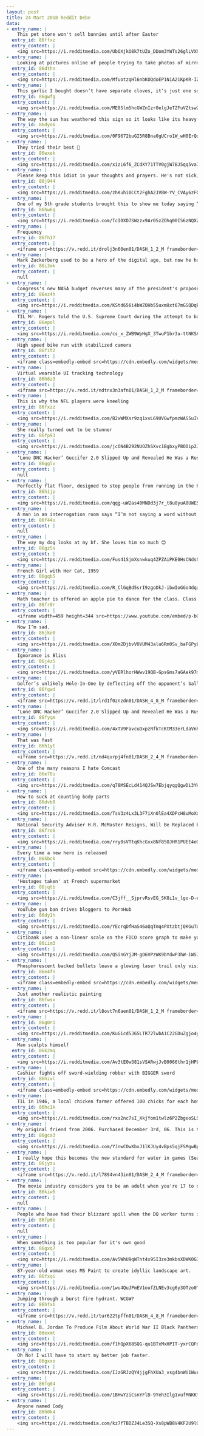 ```yaml
---
layout: post
title: 24 Mart 2018 Reddit Debe
data:
- entry_name: |
    This pet store won't sell bunnies until after Easter
  entry_id: 86ffxz
  entry_content: |
    <img src=https://i.redditmedia.com/UbOXjkO8k7tUZo_DDom3YWTs26glLVXhouOAkmzPNlI.jpg?s=b56bb9bbf49b8b729b62a1c945a0f21f frameborder=0>
- entry_name: |
    Looking at pictures online of people trying to take photos of mirrors they want to sell is my new thing...
  entry_id: 86dthn
  entry_content: |
    <img src=https://i.redditmedia.com/MfuotzqHl6nbKOQdoEP1N1A2iKpKR-IZMI6mrycCHGM.jpg?s=f44891d2f6b0f1e2f6227ff7072d98a4 frameborder=0>
- entry_name: |
    This garlic I bought doesn’t have separate cloves, it’s just one solid piece.
  entry_id: 86gwfg
  entry_content: |
    <img src=https://i.redditmedia.com/ME8Slm5hcGWZnIzr0elgJeTZFuVZtsw2qEiDMRzcv2I.jpg?s=f4f8669e2c22f8db88d62fbb9a23ad7c frameborder=0>
- entry_name: |
    The way the sun has weathered this sign so it looks like its heavy metal style.
  entry_id: 86dyo6
  entry_content: |
    <img src=https://i.redditmedia.com/0F9672buGI5R8Bna0gUCro1W_wH0ErQdolJ1WV9sBwI.jpg?s=ed5f0e58fe3bd861391726b77b2ef5a7 frameborder=0>
- entry_name: |
    They tried their best 🐶
  entry_id: 86exek
  entry_content: |
    <img src=https://i.redditmedia.com/xizL6f6_ZCdXY71TTV0gjW7BJ5qq5va73dHF2uMWoUI.jpg?s=3ee1a05c77f835d47ed846b5923b03da frameborder=0>
- entry_name: |
    Please keep this idiot in your thoughts and prayers. He's not sick, just very, very dumb.
  entry_id: 86j944
  entry_content: |
    <img src=https://i.redditmedia.com/zhKuhi0CCt2FghA2JVBW-YV_CVAy6zFG1qLbrkHDZqo.jpg?s=f20222c25a59014b0bc89cfada9447cc frameborder=0>
- entry_name: |
    One of my 5th grade students brought this to show me today saying “I brought you an ancient item...” He was later heard explaining to the other boys in class that this old machine didn’t even have a charger and ran on “freaking batteries”.
  entry_id: 86hw6q
  entry_content: |
    <img src=https://i.redditmedia.com/TcI0XD7SWzzx9Ar05zZOhq00I56zNQXZuTJo_oZKOaU.jpg?s=0b8722d6d02ea7b3a8cfc71d226ef0dc frameborder=0>
- entry_name: |
    Frequency
  entry_id: 86fh17
  entry_content: |
    <iframe src=https://v.redd.it/drolj3n60en01/DASH_1_2_M frameborder=0></iframe>
- entry_name: |
    Mark Zuckerberg used to be a hero of the digital age, but now he has lived long enough to see himself become the villain.
  entry_id: 86i3mk
  entry_content: |
    null
- entry_name: |
    Congress's new NASA budget reverses many of the president's proposed cuts- if passed, it would be the best NASA budget since 2009, boosting NASA's budget up to $20.7 billion dollars. All missions proposed to be cancelled have instead been fully funded.
  entry_id: 86ez4h
  entry_content: |
    <img src=https://i.redditmedia.com/KStd656i4bWZOHb55uxm8xt67mGSQDqkLEWebnWn-Jw.jpg?s=07ee4a5820801d78b3da88cb16b4485a frameborder=0>
- entry_name: |
    TIL Mr. Rogers told the U.S. Supreme Court during the attempt to ban VCRs that he sided with the VCR, as it helped families to watch his show together. Supreme Court said his testimony was a contributing factor which allowed VCRs
  entry_id: 86epol
  entry_content: |
    <img src=https://i.redditmedia.com/cs_x_ZWB9WpHgX_3TwuP1br3a-ttNKSAUUJkQ6NbX_c.jpg?s=9df525ab7827e361b9c6d48756b2dcac frameborder=0>
- entry_name: |
    High speed bike run with stabilized camera
  entry_id: 86fit2
  entry_content: |
    <iframe class=embedly-embed src=https://cdn.embedly.com/widgets/media.html?src=https%3A%2F%2Fgfycat.com%2Fifr%2FNearChillyBandicoot&url=https%3A%2F%2Fgfycat.com%2FNearChillyBandicoot&image=https%3A%2F%2Fthumbs.gfycat.com%2FNearChillyBandicoot-size_restricted.gif&key=522baf40bd3911e08d854040d3dc5c07&type=text%2Fhtml&schema=gfycat width=600 height=338 scrolling=no frameborder=0 allowfullscreen></iframe>
- entry_name: |
    Virtual wearable UI tracking technology
  entry_id: 86h8z3
  entry_content: |
    <iframe src=https://v.redd.it/ndtnx3n3afn01/DASH_1_2_M frameborder=0></iframe>
- entry_name: |
    This is why the NFL players were kneeling
  entry_id: 86fxzz
  entry_content: |
    <img src=https://i.redditmedia.com/B2xWMXsr9zq1xvL69UVGwfpmzWAS5uIVGNM4OVxXosY.jpg?s=a8c43b32f96dbb6a902201106cfd4089 frameborder=0>
- entry_name: |
    She really turned out to be stunner
  entry_id: 86fp93
  entry_content: |
    <img src=https://i.redditmedia.com/jcON4B292NUOZhSXvc1BgbxyPBODip2JoPJcuMws48c.jpg?s=ff61bbbdd453d53dae161f20f88e4940 frameborder=0>
- entry_name: |
    ‘Lone DNC Hacker’ Guccifer 2.0 Slipped Up and Revealed He Was a Russian Intelligence Officer
  entry_id: 86gglv
  entry_content: |
    null
- entry_name: |
    Perfectly flat floor, designed to stop people from running in the hallway.
  entry_id: 86h1jp
  entry_content: |
    <img src=https://i.redditmedia.com/qqg-uW2as40MNDd3j7r_t8u8yuA0UWE50yYEIl0QGu4.jpg?s=8fe9a6738c5fd57d3f7bdb23a12a2fea frameborder=0>
- entry_name: |
    A man in an interrogation room says “I’m not saying a word without my lawyer present.”
  entry_id: 86f44u
  entry_content: |
    null
- entry_name: |
    The way my dog looks at my bf. She loves him so much 😍
  entry_id: 86gz5s
  entry_content: |
    <img src=https://i.redditmedia.com/Fus41SjmXsnwkuq4ZPZAiPKE0HsCNdsS2yVucnDZ6Tc.jpg?s=2ca75e2c881c413bcfaebcff224aec57 frameborder=0>
- entry_name: |
    French Girl with Her Cat, 1959
  entry_id: 86gqb5
  entry_content: |
    <img src=https://i.redditmedia.com/R_ClGqBd5srI9zgoDkJ-ibwIoGGo4dqaNYmYs7tTd2Y.jpg?s=680225077f5b6e6b9ded474839133292 frameborder=0>
- entry_name: |
    Math teacher is offered an apple pie to dance for the class. Class doubts abilities. Teacher delivers.
  entry_id: 86fr0r
  entry_content: |
    <iframe width=459 height=344 src=https://www.youtube.com/embed/p-bGJ6W1Im4?feature=oembed&enablejsapi=1&enablejsapi=1&enablejsapi=1 frameborder=0 allow=autoplay; encrypted-media allowfullscreen></iframe>
- entry_name: |
    Now I’m sad.
  entry_id: 86jke0
  entry_content: |
    <img src=https://i.redditmedia.com/XOm2DjbvVOVUM43alu6Rm0Sv_baFGPyLJfjxnmmeMT8.jpg?s=f26c36f04e34d1924f43fe42700461d3 frameborder=0>
- entry_name: |
    Ignorance is Bliss
  entry_id: 86j4z5
  entry_content: |
    <img src=https://i.redditmedia.com/yVERlhorHWwv19QB-GpsGms7aGAek97mYH-tMQ_6I9Q.jpg?s=f5045fcbaa6ee03524c61b0633486671 frameborder=0>
- entry_name: |
    Golfer’s unlikely Hole-In-One by deflecting off the opponent’s ball on the green.
  entry_id: 86fgwd
  entry_content: |
    <iframe src=https://v.redd.it/lrd1f0znzdn01/DASH_4_8_M frameborder=0></iframe>
- entry_name: |
    ‘Lone DNC Hacker’ Guccifer 2.0 Slipped Up and Revealed He Was a Russian Intelligence Officer
  entry_id: 86fyqm
  entry_content: |
    <img src=https://i.redditmedia.com/4xTV9FavcuDxpzRfkTcKtM33erLdaVnhnh-hwWSsHX8.jpg?s=8ddad0881aeb4aa565af6c273180fa48 frameborder=0>
- entry_name: |
    That was fast
  entry_id: 86h1yt
  entry_content: |
    <iframe src=https://v.redd.it/nd4qurpj4fn01/DASH_2_4_M frameborder=0></iframe>
- entry_name: |
    One of the many reasons I hate Comcast
  entry_id: 86e70u
  entry_content: |
    <img src=https://i.redditmedia.com/q78MSEcLd414QJSw7EbjqyqgQgwDi3YHkAnuskmF0K0.jpg?s=51abec8c85c41d4f9065952140302840 frameborder=0>
- entry_name: |
    How to suck at counting body parts
  entry_id: 86dvb0
  entry_content: |
    <img src=https://i.redditmedia.com/TsV3z4Lx3L3F7iXn0lEa4XDPcH8uMoXqJgDRnQeqqiU.jpg?s=44738963c8bab50ec2382eb1706c185e frameborder=0>
- entry_name: |
    National Security Adviser H.R. McMaster Resigns, Will Be Replaced by John Bolton
  entry_id: 86fro6
  entry_content: |
    <img src=https://i.redditmedia.com/rry0sVTtqKhcGxx8Nf85OJHR1PUEE4eORcT0NWNuqOg.jpg?s=e7fdfe6019b727fd176681b275af0d60 frameborder=0>
- entry_name: |
    Every time a new hero is released
  entry_id: 86kbck
  entry_content: |
    <iframe class=embedly-embed src=https://cdn.embedly.com/widgets/media.html?src=https%3A%2F%2Fgfycat.com%2Fifr%2FPassionateDelightfulAoudad&url=https%3A%2F%2Fgfycat.com%2FPassionateDelightfulAoudad&image=https%3A%2F%2Fthumbs.gfycat.com%2FPassionateDelightfulAoudad-size_restricted.gif&key=2aa3c4d5f3de4f5b9120b660ad850dc9&type=text%2Fhtml&schema=gfycat width=600 height=338 scrolling=no frameborder=0 allowfullscreen></iframe>
- entry_name: |
    'Hostages taken' at French supermarket
  entry_id: 86jqtb
  entry_content: |
    <img src=https://i.redditmedia.com/C3jff__SjprvRsvEG_SK8i1v_lgo-D-ehYJYwZkUJPg.jpg?s=00a79ca7c70e90b2308c3ae33e4dc8b3 frameborder=0>
- entry_name: |
    YouTube gun ban drives bloggers to PornHub
  entry_id: 86dy1h
  entry_content: |
    <img src=https://i.redditmedia.com/YEcrqDfHaS46aQqTmq4PXtzbtjQKGuTqiiX6aDKlaOw.jpg?s=1a48c63190a082f469fe133a1895d28f frameborder=0>
- entry_name: |
    Citibank uses a non-linear scale on the FICO score graph to make you feel it's lower than it actually is
  entry_id: 86iim3
  entry_content: |
    <img src=https://i.redditmedia.com/QSinGYjJM-gO6VPzWK9bYdwP3hW-iW576kEgrjtMCrk.png?s=594852f76a319e1d03f320e6de71fa74 frameborder=0>
- entry_name: |
    Phosphorescent backed bullets leave a glowing laser trail only visible from behind
  entry_id: 86e4fn
  entry_content: |
    <iframe class=embedly-embed src=https://cdn.embedly.com/widgets/media.html?src=https%3A%2F%2Fgfycat.com%2Fifr%2FHelpfulBewitchedBagworm&url=https%3A%2F%2Fgfycat.com%2FHelpfulBewitchedBagworm&image=https%3A%2F%2Fthumbs.gfycat.com%2FHelpfulBewitchedBagworm-size_restricted.gif&key=522baf40bd3911e08d854040d3dc5c07&type=text%2Fhtml&schema=gfycat width=600 height=338 scrolling=no frameborder=0 allowfullscreen></iframe>
- entry_name: |
    Just another realistic painting
  entry_id: 86fwsx
  entry_content: |
    <iframe src=https://v.redd.it/l8ovt7n6aen01/DASH_1_2_M frameborder=0></iframe>
- entry_name: |
  entry_id: 86g0r1
  entry_content: |
    <img src=https://i.redditmedia.com/KuGicd5J65LTR72lwbA1C22GDuZgjo4y-S6ov2erSEc.png?s=04ef6503e1905d24c9e95bfa1159aafe frameborder=0>
- entry_name: |
    Man sculpts himself
  entry_id: 86k2mq
  entry_content: |
    <img src=https://i.redditmedia.com/Av3tE0w381sVSARwjJvB0066thr1jHPLmpAG3GrDECk.jpg?s=bd282baf3939c7785512d7f06f298d61 frameborder=0>
- entry_name: |
    Cashier fights off sword-wielding robber with BIGGER sword
  entry_id: 86hixl
  entry_content: |
    <iframe class=embedly-embed src=https://cdn.embedly.com/widgets/media.html?src=https%3A%2F%2Fgfycat.com%2Fifr%2FScaredRingedArabianhorse&url=https%3A%2F%2Fgfycat.com%2FScaredRingedArabianhorse&image=https%3A%2F%2Fthumbs.gfycat.com%2FScaredRingedArabianhorse-size_restricted.gif&key=522baf40bd3911e08d854040d3dc5c07&type=text%2Fhtml&schema=gfycat width=600 height=338 scrolling=no frameborder=0 allowfullscreen></iframe>
- entry_name: |
    TIL in 1946, a local chicken farmer offered 100 chicks for each homer the Nashua Dodgers hit. Newcomer Roy Campanella hit 14 in his first season and sent all 1,400 to his father who used them to start a thriving poultry farm. He also went on to become one of the first black major league players.
  entry_id: 86hc1k
  entry_content: |
    <img src=https://i.redditmedia.com/rxa2nc7sI_XkjYom1twlz6P2ZbgeoSLSNtT8padCaQI.jpg?s=ea2602954eaa12cd6aaf67cca0bf1a9d frameborder=0>
- entry_name: |
    My original friend from 2006. Purchased December 3rd, 06. This is the 60gb model for $599. I was 26 yrs old. I was single and always gaming. I'm now 37 with 2 children that use it daily. Its still running strong as hell. Old friend.
  entry_id: 86gca3
  entry_content: |
    <img src=https://i.redditmedia.com/YJnwCOwXbxJ1lKJUy4vBps5qjFSMgwBphlKf1g6-WtY.jpg?s=e5244c8e697be28de1339b6d0db50ba2 frameborder=0>
- entry_name: |
    I really hope this becomes the new standard for water in games (Sea of Thieves)
  entry_id: 86jyzu
  entry_content: |
    <iframe src=https://v.redd.it/l7894vn43in01/DASH_2_4_M frameborder=0></iframe>
- entry_name: |
    The movie industry considers you to be an adult when you're 17 to see a rated R movie, but they conveniently lower that age to 13 when they are deciding who pays adult ticket prices.
  entry_id: 86kiw5
  entry_content: |
    null
- entry_name: |
    People who have had their blizzard spill when the DQ worker turns it upside down, how do you feel about it?
  entry_id: 86fp6b
  entry_content: |
    null
- entry_name: |
    When something is too popular for it's own good
  entry_id: 86gxq7
  entry_content: |
    <img src=https://i.redditmedia.com/Av5WhU9qWTnt4x95I3ze3mkbnXDWK0G3xXkfzxihd-Q.png?s=1c42a6e69f73945385f0cacac734a468 frameborder=0>
- entry_name: |
    87-year-old woman uses MS Paint to create idyllic landscape art.
  entry_id: 86fxqi
  entry_content: |
    <img src=https://i.redditmedia.com/1wu4QuJPmEV1oufZLNEv3cg6y3OTzo0TVba0EJJad2c.jpg?s=f298566ef45d429ab34eae07ed8f1b5d frameborder=0>
- entry_name: |
    Jumping through a burst fire hydrant. WCGW?
  entry_id: 86hfxb
  entry_content: |
    <iframe src=https://v.redd.it/tur622tpffn01/DASH_4_8_M frameborder=0></iframe>
- entry_name: |
    Michael B. Jordan To Produce Film About World War II Black Panthers
  entry_id: 86exmt
  entry_content: |
    <img src=https://i.redditmedia.com/f1hQpX68SQG-qu1BTxMxHPIT-yxrCQFoKMWKvVt7pxU.jpg?s=542b36e9dd7d52abaed0c93b62808713 frameborder=0>
- entry_name: |
    Oh No! I will have to start my better job faster.
  entry_id: 86gxxo
  entry_content: |
    <img src=https://i.redditmedia.com/IJzGRJzQY4jjgFhXUa3_vsg4bnWU1WurkIEUpnpZ8ks.jpg?s=14d8518baf19de691042e84d82f36720 frameborder=0>
- entry_name: |
  entry_id: 86fq04
  entry_content: |
    <img src=https://i.redditmedia.com/1BHwYziCsnYFlD-9Yeh3Ilg1vufMNKKfB6vjOz48kAo.jpg?s=e982379799d75fac9b85e3b5b2bf2fad frameborder=0>
- entry_name: |
    Anyone named Cody
  entry_id: 86h0k4
  entry_content: |
    <img src=https://i.redditmedia.com/kz7fTBDZJ4Le3SQ-Xs8pWB8V4KF2U9lOP2nA4S_qyNU.png?s=d00d2759541e4dcc058d1a2a6a0fcf93 frameborder=0>
---
```


